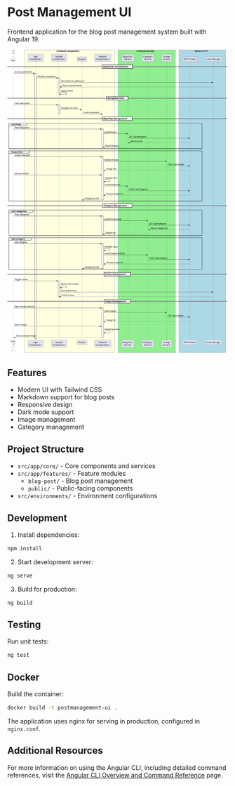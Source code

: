 # Post Management UI

Frontend application for the blog post management system built with Angular 19.

![Sequence](document/sequence.svg)

## Features

- Modern UI with Tailwind CSS
- Markdown support for blog posts
- Responsive design
- Dark mode support
- Image management
- Category management

## Project Structure

- `src/app/core/` - Core components and services
- `src/app/features/` - Feature modules
  - `blog-post/` - Blog post management
  - `public/` - Public-facing components
- `src/environments/` - Environment configurations

## Development

1. Install dependencies:

```bash
npm install
```

2. Start development server:

```bash
ng serve
```

3. Build for production:

```bash
ng build
```

## Testing

Run unit tests:

```bash
ng test
```

## Docker

Build the container:

```bash
docker build -t postmanagement-ui .
```

The application uses nginx for serving in production, configured in `nginx.conf`.

## Additional Resources

For more information on using the Angular CLI, including detailed command references, visit the [Angular CLI Overview and Command Reference](https://angular.dev/tools/cli) page.

